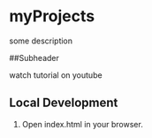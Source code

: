 # myProjects

some description

##Subheader

watch tutorial on youtube

## Local Development

1. Open index.html in your browser.
